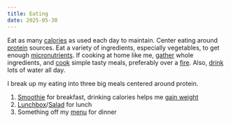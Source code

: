 ```yaml
---
title: Eating
date: 2025-05-30
---
```

Eat as many [calories](/eating-calories) as used each day to maintain. Center eating around [protein](/eating-macronutrients) sources. Eat a variety of ingredients, especially vegetables, to get enough [micronutrients](/eating-micronutrients). If cooking at home like me, [gather](/gathering) whole ingredients, and [cook](/cooking) simple tasty meals, preferably over a [fire](/fire). Also, [drink](/drinking) lots of water all day.

I break up my eating into three big meals centered around protein.
1. [Smoothie](/smoothie) for breakfast, drinking calories helps me [gain weight](/eating-anabolic)
2. [Lunchbox](/lunchbox)/[Salad](/salad) for lunch
3. Something off my [menu](/menu) for dinner
